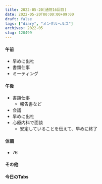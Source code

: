 ```yaml
---
title: 2022-05-20[通院16回目]
date: 2022-05-20T00:00:00+09:00
draft: false
tags: ["diary", "メンタルヘルス"]
archives: 2022-05
slug: 120499
---
```

#### 午前
- 早めに出社
- 書類仕事
- ミーティング
#### 午後
- 書類仕事
  - 報告書など
- 会議
- 早めに出社
- 心療内科で面談
  - 安定していることを伝えて、早めに終了
#### 体調
- 76
#### その他
#### 今日のTabs